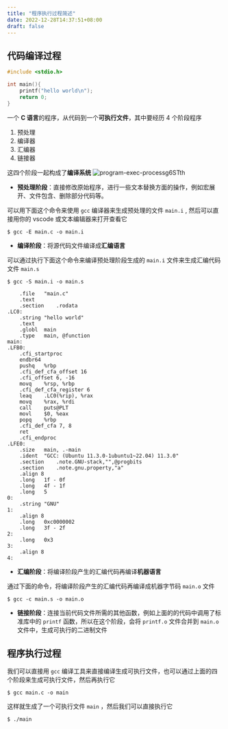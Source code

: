 ```yaml
---
title: "程序执行过程简述"
date: 2022-12-28T14:37:51+08:00
draft: false
---
```



## 代码编译过程

```c
#include <stdio.h>

int main(){
    printf("hello world\n");
    return 0;
}
```

一个 **C 语言**的程序，从代码到一个**可执行文件**，其中要经历 4 个阶段程序
1. 预处理
2. 编译器
3. 汇编器
4. 链接器

这四个阶段一起构成了**编译系统**
![program-exec-processg6STth](https://cdn.jsdelivr.net/gh/greycodee/images@main/2022/12/28/program-exec-processg6STth.png)

- **预处理阶段**：直接修改原始程序，进行一些文本替换方面的操作，例如宏展开、文件包含、删除部分代码等。

可以用下面这个命令来使用 `gcc` 编译器来生成预处理的文件 `main.i` , 然后可以直接用你的 vscode 或文本编辑器来打开查看它
```shell
$ gcc -E main.c -o main.i
```

- **编译阶段**：将源代码文件编译成**汇编语言**

可以通过执行下面这个命令来编译预处理阶段生成的 `main.i` 文件来生成汇编代码文件  `main.s`

```shell
$ gcc -S main.i -o main.s
```
```x86asm
	.file	"main.c"
	.text
	.section	.rodata
.LC0:
	.string	"hello world"
	.text
	.globl	main
	.type	main, @function
main:
.LFB0:
	.cfi_startproc
	endbr64
	pushq	%rbp
	.cfi_def_cfa_offset 16
	.cfi_offset 6, -16
	movq	%rsp, %rbp
	.cfi_def_cfa_register 6
	leaq	.LC0(%rip), %rax
	movq	%rax, %rdi
	call	puts@PLT
	movl	$0, %eax
	popq	%rbp
	.cfi_def_cfa 7, 8
	ret
	.cfi_endproc
.LFE0:
	.size	main, .-main
	.ident	"GCC: (Ubuntu 11.3.0-1ubuntu1~22.04) 11.3.0"
	.section	.note.GNU-stack,"",@progbits
	.section	.note.gnu.property,"a"
	.align 8
	.long	1f - 0f
	.long	4f - 1f
	.long	5
0:
	.string	"GNU"
1:
	.align 8
	.long	0xc0000002
	.long	3f - 2f
2:
	.long	0x3
3:
	.align 8
4:

```

- **汇编阶段**：将编译阶段产生的汇编代码再编译**机器语言**

通过下面的命令，将编译阶段产生的汇编代码再编译成机器字节码 `main.o` 文件
```shell
$ gcc -c main.s -o main.o
```

- **链接阶段**：连接当前代码文件所需的其他函数，例如上面的的代码中调用了标准库中的 `printf` 函数，所以在这个阶段，会将 `printf.o` 文件合并到 `main.o` 文件中，生成可执行的二进制文件

## 程序执行过程
我们可以直接用 `gcc` 编译工具来直接编译生成可执行文件，也可以通过上面的四个阶段来生成可执行文件，然后再执行它

```shell
$ gcc main.c -o main
```
这样就生成了一个可执行文件 `main` ，然后我们可以直接执行它
```shell
$ ./main
```
